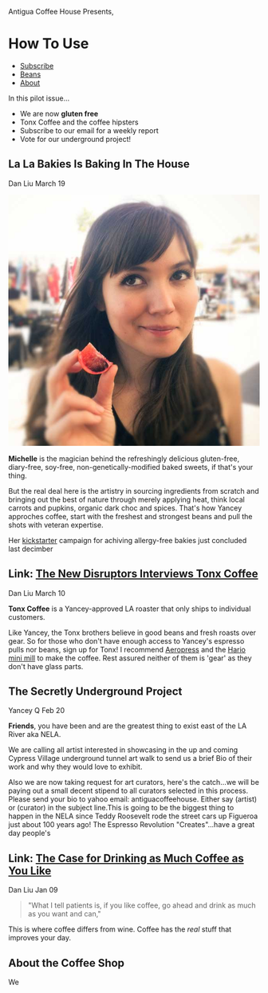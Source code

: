Antigua Coffee House Presents,

# How To Use #

+ [Subscribe](#)
+ [Beans](#)
+ [About](#bottom)

In this pilot issue...

+ We are now **gluten free**
+ Tonx Coffee and the coffee hipsters
+ Subscribe to our email for a weekly report
+ Vote for our underground project!

## La La Bakies Is Baking In The House ##

Dan Liu March 19

![](Michelle@2x.jpg)

**Michelle** is the magician behind the refreshingly delicious gluten-free, diary-free, soy-free, non-genetically-modified baked sweets, if that's your thing.

But the real deal here is the artistry in sourcing ingredients from scratch and bringing out the best of nature through merely applying heat, think local carrots and pupkins, organic dark choc and spices. That's how Yancey approches coffee, start with the freshest and strongest beans and pull the shots with veteran expertise.

Her [kickstarter][] campaign for achiving allergy-free bakies just concluded last decimber

[kickstarter]:http://www.kickstarter.com/projects/2074574548/la-la-bakies-a-vegan-and-gluten-free-alternative-b

## Link: [The New Disruptors Interviews Tonx Coffee][] ##

Dan Liu March 10

**Tonx Coffee** is a Yancey-approved LA roaster that only ships to individual customers. 

Like Yancey, the Tonx brothers believe in good beans and fresh roasts over gear. So for those who don't have enough access to Yancey's espresso pulls nor beans, sign up for Tonx! I recommend [Aeropress](#) and the [Hario mini mill](#) to make the coffee. Rest assured neither of them is 'gear' as they don't have glass parts.

[The New Disruptors Interviews Tonx Coffee]:http://www.muleradio.net/newdisruptors/3/

## The Secretly Underground Project ##

Yancey Q Feb 20

**Friends**, you have been and are the greatest thing to exist east of the LA River aka NELA. 

We are calling all artist interested in showcasing in the up and coming Cypress Village underground tunnel art walk to send us a brief Bio of their work and why they would love to exhibit. 

Also we are now taking request for art curators, here's the catch...we will be paying out a small decent stipend to all curators selected in this process. Please send your bio to yahoo email: antiguacoffeehouse. Either say (artist) or (curator) in the subject line.This is going to be the biggest thing to happen in the NELA since Teddy Roosevelt rode the street cars up Figueroa just about 100 years ago! The Espresso Revolution "Creates"...have a great day people's

## Link: [The Case for Drinking as Much Coffee as You Like][] ##

Dan Liu Jan 09

> "What I tell patients is, if you like coffee, go ahead and drink as much as you want and can," 

This is where coffee differs from wine. Coffee has the *real* stuff that improves your day.

[The Case for Drinking as Much Coffee as You Like]:http://www.theatlantic.com/health/archive/2012/11/the-case-for-drinking-as-much-coffee-as-you-like/265693/

## About the Coffee Shop ##

We